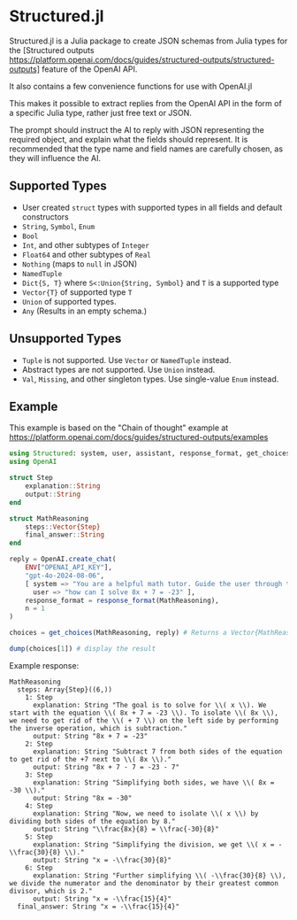 # Structured.jl

Structured.jl is a Julia package to create JSON schemas from Julia types for the [Structured outputs https://platform.openai.com/docs/guides/structured-outputs/structured-outputs] feature  of the OpenAI API.

It also contains a few convenience functions for use with OpenAI.jl

This makes it possible to extract replies from the OpenAI API in the form of a specific Julia type, 
rather just free text or JSON.

The prompt should instruct the AI to reply with JSON representing the required object, and explain what
the fields should represent. It is recommended that the type name and field names are carefully chosen, 
as they will influence the AI.

## Supported Types

- User created `struct` types with supported types in all fields and default constructors
- `String`, `Symbol`, `Enum`
- `Bool`
- `Int`, and other subtypes of `Integer`
- `Float64` and other subtypes of `Real`
- `Nothing` (maps to `null` in JSON)
- `NamedTuple`
- `Dict{S, T}` where `S<:Union{String, Symbol}` and `T` is a supported type
- `Vector{T}` of supported type `T`
- `Union` of supported types.
- `Any` (Results in an empty schema.)

## Unsupported Types

- `Tuple` is not supported. Use `Vector` or `NamedTuple` instead.
- Abstract types are not supported. Use `Union` instead.
- `Val`, `Missing`, and other singleton types. Use single-value `Enum` instead.

## Example

This example is based on the "Chain of thought" example at https://platform.openai.com/docs/guides/structured-outputs/examples

```julia
using Structured: system, user, assistant, response_format, get_choices
using OpenAI

struct Step
    explanation::String
    output::String
end

struct MathReasoning
    steps::Vector{Step}
    final_answer::String
end

reply = OpenAI.create_chat(
    ENV["OPENAI_API_KEY"],
    "gpt-4o-2024-08-06",
    [ system => "You are a helpful math tutor. Guide the user through the solution step by step.",
      user => "how can I solve 8x + 7 = -23" ],
    response_format = response_format(MathReasoning),
    n = 1
)

choices = get_choices(MathReasoning, reply) # Returns a Vector{MathReasoning} of length n

dump(choices[1]) # display the result
```

Example response:
```
MathReasoning
  steps: Array{Step}((6,))
    1: Step
      explanation: String "The goal is to solve for \\( x \\). We start with the equation \\( 8x + 7 = -23 \\). To isolate \\( 8x \\), we need to get rid of the \\( + 7 \\) on the left side by performing the inverse operation, which is subtraction."
      output: String "8x + 7 = -23"
    2: Step
      explanation: String "Subtract 7 from both sides of the equation to get rid of the +7 next to \\( 8x \\)."
      output: String "8x + 7 - 7 = -23 - 7"
    3: Step
      explanation: String "Simplifying both sides, we have \\( 8x = -30 \\)."
      output: String "8x = -30"
    4: Step
      explanation: String "Now, we need to isolate \\( x \\) by dividing both sides of the equation by 8."
      output: String "\\frac{8x}{8} = \\frac{-30}{8}"
    5: Step
      explanation: String "Simplifying the division, we get \\( x = -\\frac{30}{8} \\)."
      output: String "x = -\\frac{30}{8}"
    6: Step
      explanation: String "Further simplifying \\( -\\frac{30}{8} \\), we divide the numerator and the denominator by their greatest common divisor, which is 2."
      output: String "x = -\\frac{15}{4}"
  final_answer: String "x = -\\frac{15}{4}"
```

